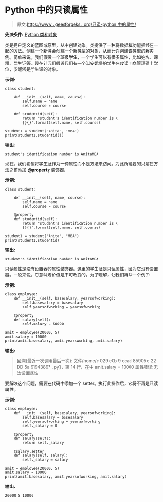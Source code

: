 # Python 中的只读属性

> 原文:[https://www . geesforgeks . org/只读-python 中的属性/](https://www.geeksforgeeks.org/read-only-properties-in-python/)

**先决条件:** [Python 类和对象](https://www.geeksforgeeks.org/python-classes-and-objects/)

类是用户定义的蓝图或原型，从中创建对象。类提供了一种将数据和功能捆绑在一起的方法。创建一个新类会创建一个新类型的对象，从而允许创建该类型的新实例。简单来说，我们假设一个班级**学生**，一个学生可以有很多属性，比如姓名、课程、学生证等。现在让我们假设我们有一个叫安妮塔的学生在攻读工商管理硕士学位，安妮塔是学生课的对象。

**示例:**

```
class student:

    def __init__(self, name, course):
        self.name = name
        self.course = course

    def studentid(self):
        return "student's identification number is \
        {}{}".format(self.name, self.course)

student1 = student("Anita", "MBA")
print(student1.studentid())
```

**输出:**

```
student's identification number is AnitaMBA
```

现在，我们希望将学生证作为一种属性而不是方法来访问。为此所需要的只是在方法之前添加 **[@property](https://www.geeksforgeeks.org/python-property-decorator-property/)** 装饰器。

**示例:**

```
class student:

    def __init__(self, name, course):
        self.name = name
        self.course = course

    @property
    def studentid(self):
        return "student's identification number is \
        {}{}".format(self.name, self.course)

student1 = student("Anita", "MBA")
print(student1.studentid)
```

**输出:**

```
student's identification number is AnitaMBA
```

只读属性是没有设置器的属性装饰器。这里的学生证是只读属性，因为它没有设置器。一般来说，它意味着价值是不可改变的。为了理解，让我们再举一个例子:

**示例:**

```
class employee:
    def __init__(self, basesalary, yearsofworking):
        self.basesalary = basesalary
        self.yearsofworking = yearsofworking

    @property
    def salary(self):
        self.salary = 50000

amit = employee(20000, 5)
amit.salary = 10000
print(amit.basesalary, amit.yearsworking, amit.salary)
```

**输出:**

> 回溯(最近一次调用最后一次):
> 文件/home/e 029 e0b 9 ccad 85905 e 22 DD 5a 91943897 . py】，第 14 行，在<module>中
> amit.salary = 10000
> 属性错误:无法设置属性</module>

要解决这个问题，需要在代码中添加一个 setter。执行此操作后，它将不再是只读属性。

**示例:**

```
class employee:
    def __init__(self, basesalary, yearsofworking):
        self.basesalary = basesalary
        self.yearsofworking = yearsofworking
        self._salary = 0

    @property
    def salary(self):
        return self._salary

    @salary.setter
    def salary(self, salary):
        self._salary = salary

amit = employee(20000, 5)
amit.salary = 10000
print(amit.basesalary, amit.yearsofworking, amit.salary)
```

**输出:**

```
20000 5 10000
```